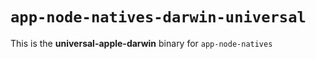# `app-node-natives-darwin-universal`

This is the **universal-apple-darwin** binary for `app-node-natives`

